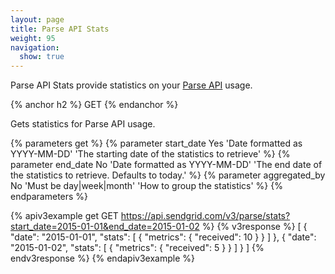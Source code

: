 ```yaml
---
layout: page
title: Parse API Stats
weight: 95
navigation:
  show: true
---
```


Parse API Stats provide statistics on your [Parse API]({{root_url}}/API_Reference/Webhooks/parse.html) usage.

{% anchor h2 %}
GET
{% endanchor %}

Gets statistics for Parse API usage.

{% parameters get %}
 {% parameter start_date Yes 'Date formatted as YYYY-MM-DD' 'The starting date of the statistics to retrieve' %}
 {% parameter end_date No 'Date formatted as YYYY-MM-DD' 'The end date of the statistics to retrieve. Defaults to today.' %}
 {% parameter aggregated_by No 'Must be day|week|month' 'How to group the statistics' %}
{% endparameters %}

{% apiv3example get GET https://api.sendgrid.com/v3/parse/stats?start_date=2015-01-01&end_date=2015-01-02 %}
{% v3response %}
[
  {
    "date": "2015-01-01",
    "stats": [
      {
        "metrics": {
          "received": 10
        }
      }
    ]
  },
  {
    "date": "2015-01-02",
    "stats": [
      {
        "metrics": {
          "received": 5
        }
      }
    ]
  }
]
{% endv3response %}
{% endapiv3example %}